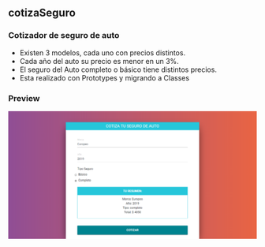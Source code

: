 ## cotizaSeguro
### Cotizador de seguro de auto

- Existen 3 modelos, cada uno con precios distintos.
- Cada año del auto su precio es menor en un 3%.
- El seguro del Auto completo o básico tiene distintos precios.
- Esta realizado con Prototypes y migrando a Classes

### Preview

![Screenshot Cotizador de seguro de auto](https://raw.githubusercontent.com/jorgebarcos/cotizaSeguro/master/screenshot.png)

